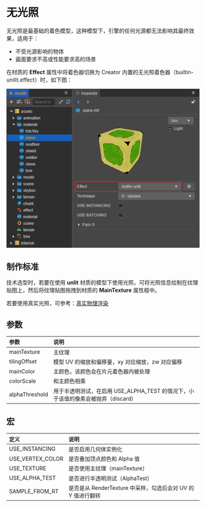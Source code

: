 # 无光照

无光照是最基础的着色模型，这种模型下，引擎的任何光源都无法影响其最终效果，适用于：

- 不受光源影响的物体
- 画面要求不高或性能要求高的场景

在材质的 **Effect** 属性中将着色器切换为 Creator 内置的无光照着色器（builtin-unilit.effect）时，如下图：

![unlit](img/unlit-shademode.png)

## 制作标准

技术选型时，若要在使用 **unlit** 材质的模型下使用光照，可将光照信息绘制在纹理贴图上，然后将纹理贴图拖拽到材质的 **MainTexture** 属性框中。

若要使用真实光照，可参考：[真实物理渲染](effect-builtin-pbr.md)

## 参数

| 参数 | 说明 |
| :--- | :--- |
| mainTexture    | 主纹理|
| tilingOffset   | 模型 UV 的缩放和偏移量，xy 对应缩放，zw 对应偏移|
| mainColor      | 主颜色，该颜色会在片元着色器内被处理 |
| colorScale     | 和主颜色相乘 |
| alphaThreshold | 用于半透明测试，在启用 USE_ALPHA_TEST 的情况下，小于该值的像素会被抛弃（discard）|

## 宏

| 定义| 说明 |
| :--- | :---- |
| USE_INSTANCING | 是否启用几何体实例化 |
| USE_VERTEX_COLOR | 是否叠加顶点颜色和 Alpha 值 |
| USE_TEXTURE      | 是否使用主纹理（mainTexture） |
| USE_ALPHA_TEST   | 是否进行半透明测试（AlphaTest）|
| SAMPLE_FROM_RT   | 是否是从 RenderTexture 中采样，勾选后会对 UV 的 Y 值进行翻转 |
